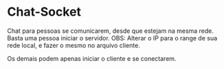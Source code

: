 # Chat-Socket
Chat para pessoas se comunicarem, desde que estejam na mesma rede.
Basta uma pessoa iniciar o servidor.
OBS: Alterar o IP para o range de sua rede local, e fazer o mesmo no arquivo cliente.

Os demais podem apenas iniciar o cliente e se conectarem.
